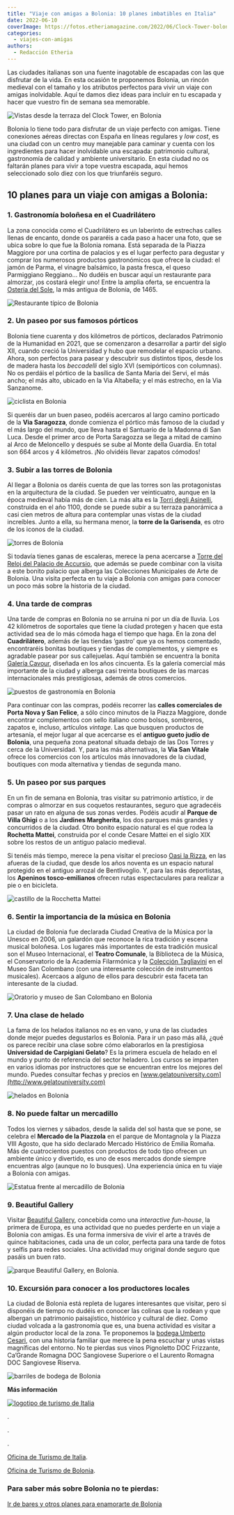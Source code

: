 ```yaml
---
title: "Viaje con amigas a Bolonia: 10 planes imbatibles en Italia"
date: 2022-06-10
coverImage: https://fotos.etheriamagazine.com/2022/06/Clock-Tower-bolonia.jpg
categories: 
  - viajes-con-amigas
authors: 
  - Redacción Etheria
---
```


Las ciudades italianas son una fuente inagotable de escapadas con las que disfrutar de la vida. En esta ocasión te proponemos Bolonia, un rincón medieval con el tamaño y los atributos perfectos para vivir un viaje con amigas inolvidable. Aquí te damos diez ideas para incluir en tu escapada y hacer que vuestro fin de semana sea memorable.

![Vistas desde la terraza del Clock Tower, en Bolonia](https://fotos.etheriamagazine.com/2022/06/Clock-Tower-bolonia.jpg "Vistas desde la terraza del Clock Tower. © Piergiorgio Sorgetti/ Bologna Welcome")

Bolonia lo tiene todo para disfrutar de un viaje perfecto con amigas. Tiene conexiones 
aéreas directas con España en líneas regulares y _low cost_, es una ciudad con un centro 
muy manejable para caminar y cuenta con los ingredientes para hacer inolvidable una 
escapada: patrimonio cultural, gastronomía de calidad y ambiente universitario. En esta 
ciudad no os faltarán planes para vivir a tope vuestra escapada, aquí hemos seleccionado 
solo diez con los que triunfaréis seguro. 

## 10 planes para un viaje con amigas a Bolonia:

### 1\. Gastronomía boloñesa en el Cuadrilátero

La zona conocida como el Cuadrilátero es un laberinto de estrechas calles llenas de 
encanto, donde os pararéis a cada paso a hacer una foto, que se ubica sobre lo que fue 
la Bolonia romana. Está separada de la Piazza Maggiore por una cortina de palacios y es 
el lugar perfecto para degustar y comprar los numerosos productos gastronómicos que 
ofrece la ciudad: el jamón de Parma, el vinagre balsámico, la pasta fresca, el queso 
Parmiggiano Reggiano… No dudéis en buscar aquí un restaurante para almorzar, ¡os costará 
elegir uno! Entre la amplia oferta, se encuentra la [Osteria del 
Sole](https://www.osteriadelsole.it/), la más antigua de Bolonia, de 1465. 

![Restaurante típico de Bolonia](https://fotos.etheriamagazine.com/2022/06/osteria-del-bolonia.jpg "Osteria del Sole. © Bologna Welcome")

### 2\. Un paseo por sus famosos pórticos

Bolonia tiene cuarenta y dos kilómetros de pórticos, declarados Patrimonio de la 
Humanidad en 2021, que se comenzaron a desarrollar a partir del siglo XII, cuando creció 
la Universidad y hubo que remodelar el espacio urbano. Ahora, son perfectos para pasear 
y descubrir sus distintos tipos, desde los de madera hasta los _beccadelli_ del siglo 
XVI (semipórticos con columnas). No os perdáis el pórtico de la basílica de Santa Maria 
dei Servi, el más ancho; el más alto, ubicado en la Via Altabella; y el más estrecho, en 
la Via Sanzanome. 

![ciclista en Bolonia](https://fotos.etheriamagazine.com/2022/06/portico-San-Luca.jpg "Zona porticada en San Luca. © Bologna Welcome")

Si queréis dar un buen paseo, podéis acercaros al largo camino porticado de la **Via 
Saragozza**, donde comienza el pórtico más famoso de la ciudad y el más largo del mundo, 
que lleva hasta el Santuario de la Madonna di San Luca. Desde el primer arco de Porta 
Saragozza se llega a mitad de camino al Arco de Meloncello y después se sube al Monte 
della Guardia. En total son 664 arcos y 4 kilómetros. ¡No olvidéis llevar zapatos 
cómodos! 

### 3\. Subir a las torres de Bolonia

Al llegar a Bolonia os daréis cuenta de que las torres son las protagonistas en la 
arquitectura de la ciudad. Se pueden ver veinticuatro, aunque en la época medieval había 
más de cien. La más alta es la [Torri degli Asinelli](https://www.duetorribologna.com/), 
construida en el año 1100, donde se puede subir a su terraza panorámica a casi cien 
metros de altura para contemplar unas vistas de la ciudad increíbles. Junto a ella, su 
hermana menor, la **torre de la Garisenda**, es otro de los iconos de la ciudad. 

![torres de Bolonia](https://fotos.etheriamagazine.com/2022/06/torres-Asinelli-Garisenda.jpg "Torres Asinelli y Garisenda. © Bologna Welcome")

Si todavía tienes ganas de escaleras, merece la pena acercarse a [Torre del Reloj del 
Palacio de 
Accursio](https://www.bolognawelcome.com/es/experiencias/300685/Visita-a-la-Torre-del-Reloj-y-a-las-Colecciones-Municipales-de-Arte), 
que además se puede combinar con la visita a este bonito palacio que alberga las 
Colecciones Municipales de Arte de Bolonia. Una visita perfecta en tu viaje a Bolonia 
con amigas para conocer un poco más sobre la historia de la ciudad. 

### 4\. Una tarde de compras

Una tarde de compras en Bolonia no se arruina ni por un día de lluvia. Los 42 kilómetros 
de soportales que tiene la ciudad protegen y hacen que esta actividad sea de lo más 
cómoda haga el tiempo que haga. En la zona del **Cuadrilátero**, además de las tiendas 
‘gastro’ que ya os hemos comentado, encontraréis bonitas boutiques y tiendas de 
complementos, y siempre es agradable pasear por sus callejuelas. Aquí también se 
encuentra la bonita [Galería Cavour](https://www.galleriacavourbologna.com/), diseñada 
en los años cincuenta. Es la galería comercial más importante de la ciudad y alberga 
casi treinta boutiques de las marcas internacionales más prestigiosas, además de otros 
comercios. 

![puestos de gastronomía en Bolonia](https://fotos.etheriamagazine.com/2022/06/Quadrilatero-Bolonia.jpg "Cuadrilátero de Bolonia. © Bologna Welcome")

Para continuar con las compras, podéis recorrer las **calles comerciales de Porta Nova y 
San Felice**, a sólo cinco minutos de la Piazza Maggiore, donde encontrar complementos 
con sello italiano como bolsos, sombreros, zapatos e, incluso, artículos _vintage_. Las 
que busquen productos de artesanía, el mejor lugar al que acercarse es el **antiguo 
gueto judío de Bolonia**, una pequeña zona peatonal situada debajo de las Dos Torres y 
cerca de la Universidad. Y, para las más alternativas, la **Via San Vitale** ofrece los 
comercios con los artículos más innovadores de la ciudad, boutiques con moda alternativa 
y tiendas de segunda mano. 

### 5\. Un paseo por sus parques

En un fin de semana en Bolonia, tras visitar su patrimonio artístico, ir de compras o 
almorzar en sus coquetos restaurantes, seguro que agradecéis pasar un rato en alguna de 
sus zonas verdes. Podéis acudir al **Parque de Villa Ghigi** o a los **Jardines 
Margherita**, los dos parques más grandes y concurridos de la ciudad. Otro bonito 
espacio natural es el que rodea la **Rochetta Mattei**, construida por el conde Cesare 
Mattei en el siglo XIX sobre los restos de un antiguo palacio medieval. 

Si tenéis más tiempo, merece la pena visitar el precioso [Oasi la 
Rizza](http://www.comune.bentivoglio.bo.it/servizi/Menu/dinamica.aspx?idSezione=2068&idArea=2071&idCat=26906&ID=26919&TipoElemento=categoria), 
en las afueras de la ciudad, que desde los años noventa es un espacio natural protegido 
en el antiguo arrozal de Bentlivoglio. Y, para las más deportistas, los **Apeninos 
tosco-emilianos** ofrecen rutas espectaculares para realizar a pie o en bicicleta. 

![castillo de la Rocchetta Mattei](https://fotos.etheriamagazine.com/2022/06/Rocchetta-Mattei-Bolonia.jpg "Rocchetta Mattei. © Bologna Welcome")

### 6\. Sentir la importancia de la música en Bolonia

La ciudad de Bolonia fue declarada Ciudad Creativa de la Música por la Unesco en 2006, 
un galardón que reconoce la rica tradición y escena musical boloñesa. Los lugares más 
importantes de esta tradición musical son el Museo Internacional, el **Teatro 
Comunale**, la Biblioteca de la Música, el Conservatorio de la Academia Filarmónica y la [Colección 
Tagliavini](https://genusbononiae.it/palazzi/san-colombano/) en el Museo San Colombano 
(con una interesante colección de instrumentos musicales). Acercaos a alguno de ellos 
para descubrir esta faceta tan interesante de la ciudad. 

![Oratorio y museo de San Colombano en Bolonia](https://fotos.etheriamagazine.com/2022/06/SanColombano-Oratorio-bolonia.jpg "Oratorio y museo de San Colombano. © Bologna Welcome")

### 7\. Una clase de helado

La fama de los helados italianos no es en vano, y una de las ciudades donde mejor puedes 
degustarlos es Bolonia. Para ir un paso más allá, ¿qué os parece recibir una clase sobre 
cómo elaborarlos en la prestigiosa **Universidad de Carpigiani Gelato**? Es la primera 
escuela de helado en el mundo y punto de referencia del sector heladero. Los cursos se 
imparten en varios idiomas por instructores que se encuentran entre los mejores del 
mundo. Puedes consultar fechas y precios en [www.gelatouniversity.com](http://www.gelatouniversity.com) 

![helados en Bolonia](https://fotos.etheriamagazine.com/2022/06/helado-Carpigiani-Gelato.jpg "Helados en la Universidad de Carpigiani Gelato. © Carpigiani Gelato Museum")

### 8\. No puede faltar un mercadillo

Todos los viernes y sábados, desde la salida del sol hasta que se pone, se celebra el 
**Mercado de la Piazzola** en el parque de Montagnola y la Piazza VIII Agosto, que ha 
sido declarado Mercado Histórico de Emilia Romaña. Más de cuatrocientos puestos con 
productos de todo tipo ofrecen un ambiente único y divertido, es uno de esos mercados 
donde siempre encuentras algo (aunque no lo busques). Una experiencia única en tu viaje 
a Bolonia con amigas. 

![Estatua frente al mercadillo de Bolonia](https://fotos.etheriamagazine.com/2022/06/Piazzola-mercado-bolonia.jpg "Mercadillo de Piazzola. © Bologna Welcome")

### 9\. Beautiful Gallery

Visitar [Beautiful Gallery](https://beautifulgallery.it/mostra/bologna/), concebida como 
una _interactive fun-house_, la primera de Europa, es una actividad que no puedes 
perderte en un viaje a Bolonia con amigas. Es una forma inmersiva de vivir el arte a 
través de quince habitaciones, cada una de un color, perfecta para una tarde de fotos y 
selfis para redes sociales. Una actividad muy original donde seguro que pasáis un buen 
rato. 

![parque Beautiful Gallery, en Bolonia.](https://fotos.etheriamagazine.com/2022/06/bolonia-beautiful-gallery.jpg "© Beautiful Gallery, en Bolonia.")

### 10\. Excursión para conocer a los productores locales

La ciudad de Bolonia está repleta de lugares interesantes que visitar, pero si disponéis 
de tiempo no dudéis en conocer las colinas que la rodean y que albergan un patrimonio 
paisajístico, histórico y cultural de diez. Como ciudad volcada a la gastronomía que es, 
una buena actividad es visitar a algún productor local de la zona. Te proponemos la [bodega 
Umberto Cesari](https://umbertocesari.com/), con una historia familiar que merece la 
pena escuchar y unas vistas magníficas del entorno. No te pierdas sus vinos Pignoletto 
DOC Frizzante, Ca’Grande Romagna DOC Sangiovese Superiore o el Laurento Romagna DOC 
Sangiovese Riserva. 

![barriles de bodega de Bolonia](https://fotos.etheriamagazine.com/2022/06/Umberto-Cesari-bodega-bolonia.jpg "Bodega © Umberto Cesari.")

**Más información** 

[![logotipo de turismo de Italia](https://fotos.etheriamagazine.com/2022/06/logo.turismo-italia.jpg)](https://www.italia.it/en?utm_source=Etheriamagazine_com&utm_medium=pubbliredazionale&utm_campaign=Bologna)

. 

. 

. 

[Oficina de Turismo de 
Italia](https://www.italia.it/en?utm_source=Etheriamagazine_com&utm_medium=pubbliredazionale&utm_campaign=Bologna). 

[Oficina de Turismo de Bolonia](https://www.bolognawelcome.com/es). 

### Para saber más sobre Bolonia no te pierdas:

[Ir de bares y otros planes para enamorarte de 
Bolonia](https://etheriamagazine.com/2022/02/21/que-hacer-en-bolonia/)
